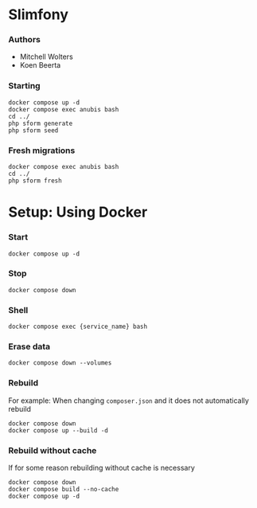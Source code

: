 # Slimfony
### Authors
- Mitchell Wolters
- Koen Beerta
### Starting
```
docker compose up -d
docker compose exec anubis bash
cd ../
php sform generate
php sform seed
```

### Fresh migrations
```
docker compose exec anubis bash
cd ../
php sform fresh
```

# Setup: Using Docker
### Start
```
docker compose up -d
```

### Stop
```
docker compose down
```

### Shell
```
docker compose exec {service_name} bash
```

### Erase data
```
docker compose down --volumes
```

### Rebuild
For example: When changing `composer.json` and it does not automatically rebuild
```
docker compose down
docker compose up --build -d
```

### Rebuild without cache
If for some reason rebuilding without cache is necessary
```
docker compose down
docker compose build --no-cache
docker compose up -d
```
